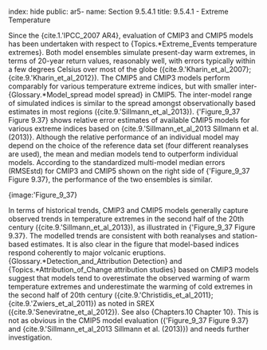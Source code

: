 index: hide
public: ar5-
name: Section 9.5.4.1
title: 9.5.4.1 - Extreme Temperature

Since the {cite.1.'IPCC_2007 AR4}, evaluation of CMIP3 and CMIP5 models has been undertaken with respect to {Topics.*Extreme_Events temperature extremes}. Both model ensembles simulate present-day warm extremes, in terms of 20-year return values, reasonably well, with errors typically within a few degrees Celsius over most of the globe ({cite.9.'Kharin_et_al_2007}; {cite.9.'Kharin_et_al_2012}). The CMIP5 and CMIP3 models perform comparably for various temperature extreme indices, but with smaller inter-{Glossary.*Model_spread model spread} in CMIP5. The inter-model range of simulated indices is similar to the spread amongst observationally based estimates in most regions ({cite.9.'Sillmann_et_al_2013}). {'Figure_9_37 Figure 9.37} shows relative error estimates of available CMIP5 models for various extreme indices based on {cite.9.'Sillmann_et_al_2013 Sillmann et al. (2013)}. Although the relative performance of an individual model may depend on the choice of the reference data set (four different reanalyses are used), the mean and median models tend to outperform individual models. According to the standardized multi-model median errors (RMSEstd) for CMIP3 and CMIP5 shown on the right side of {'Figure_9_37 Figure 9.37}, the performance of the two ensembles is similar.

{image:'Figure_9_37}

In terms of historical trends, CMIP3 and CMIP5 models generally capture observed trends in temperature extremes in the second half of the 20th century ({cite.9.'Sillmann_et_al_2013}), as illustrated in {'Figure_9_37 Figure 9.37}. The modelled trends are consistent with both reanalyses and station-based estimates. It is also clear in the figure that model-based indices respond coherently to major volcanic eruptions. {Glossary.*Detection_and_Attribution Detection} and {Topics.*Attribution_of_Change attribution studies} based on CMIP3 models suggest that models tend to overestimate the observed warming of warm temperature extremes and underestimate the warming of cold extremes in the second half of 20th century ({cite.9.'Christidis_et_al_2011}; {cite.9.'Zwiers_et_al_2011}) as noted in SREX ({cite.9.'Seneviratne_et_al_2012}). See also {Chapters.10 Chapter 10}. This is not as obvious in the CMIP5 model evaluation ({'Figure_9_37 Figure 9.37} and {cite.9.'Sillmann_et_al_2013 Sillmann et al. (2013)}) and needs further investigation.
